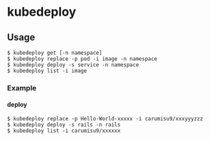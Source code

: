 # kubedeploy

## Usage

```
$ kubedeploy get [-n namespace]
$ kubedeploy replace -p pod -i image -n namespace
$ kubedeploy deploy -s service -n namespace
$ kubedeploy list -i image
```


### Example

#### deploy

```
$ kubedeploy replace -p Hello-World-xxxxx -i carumisu9/xxxyyyzzz
$ kubedeploy deploy -s rails -n rails
$ kubedeploy list -i carumisu9/xxxxxx
```

